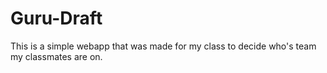 Guru-Draft
==========

This is a simple webapp that was made for my class to decide who's team my classmates are on.
